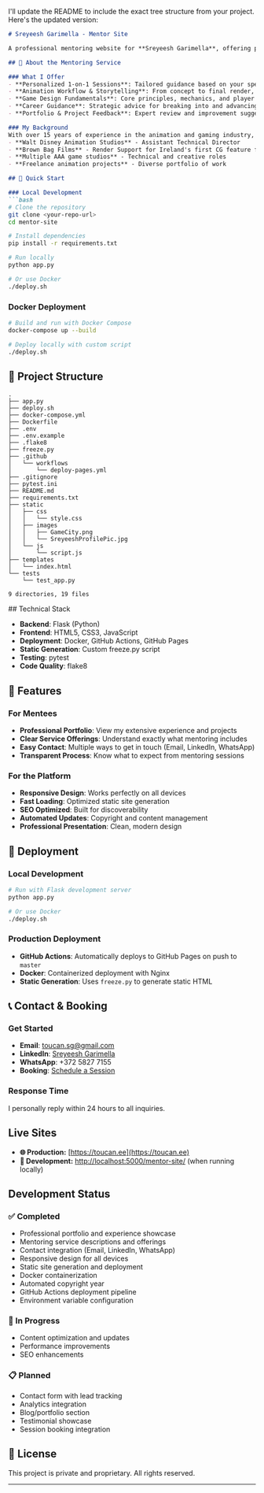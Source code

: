 I'll update the README to include the exact tree structure from your project. Here's the updated version:

```markdown:README.md
# Sreyeesh Garimella - Mentor Site

A professional mentoring website for **Sreyeesh Garimella**, offering personalized one-on-one guidance in animation and video game development. This platform serves as both a digital portfolio showcasing extensive industry experience and a lead generation system for high-quality mentoring services.

## 🎯 About the Mentoring Service

### What I Offer
- **Personalized 1-on-1 Sessions**: Tailored guidance based on your specific goals and skill level
- **Animation Workflow & Storytelling**: From concept to final render, covering the complete animation pipeline
- **Game Design Fundamentals**: Core principles, mechanics, and player experience design
- **Career Guidance**: Strategic advice for breaking into and advancing in creative industries
- **Portfolio & Project Feedback**: Expert review and improvement suggestions for your work

### My Background
With over 15 years of experience in the animation and gaming industry, I've worked with:
- **Walt Disney Animation Studios** - Assistant Technical Director
- **Brown Bag Films** - Render Support for Ireland's first CG feature film
- **Multiple AAA game studios** - Technical and creative roles
- **Freelance animation projects** - Diverse portfolio of work

## 🚀 Quick Start

### Local Development
```bash
# Clone the repository
git clone <your-repo-url>
cd mentor-site

# Install dependencies
pip install -r requirements.txt

# Run locally
python app.py

# Or use Docker
./deploy.sh
```

### Docker Deployment
```bash
# Build and run with Docker Compose
docker-compose up --build

# Deploy locally with custom script
./deploy.sh
```

## 📁 Project Structure

```
.
├── app.py
├── deploy.sh
├── docker-compose.yml
├── Dockerfile
├── .env
├── .env.example
├── .flake8
├── freeze.py
├── .github
│   └── workflows
│       └── deploy-pages.yml
├── .gitignore
├── pytest.ini
├── README.md
├── requirements.txt
├── static
│   ├── css
│   │   └── style.css
│   ├── images
│   │   ├── GameCity.png
│   │   └── SreyeeshProfilePic.jpg
│   └── js
│       └── script.js
├── templates
│   └── index.html
└── tests
    └── test_app.py

9 directories, 19 files
```

##️ Technical Stack

- **Backend**: Flask (Python)
- **Frontend**: HTML5, CSS3, JavaScript
- **Deployment**: Docker, GitHub Actions, GitHub Pages
- **Static Generation**: Custom freeze.py script
- **Testing**: pytest
- **Code Quality**: flake8

## 🎨 Features

### For Mentees
- **Professional Portfolio**: View my extensive experience and projects
- **Clear Service Offerings**: Understand exactly what mentoring includes
- **Easy Contact**: Multiple ways to get in touch (Email, LinkedIn, WhatsApp)
- **Transparent Process**: Know what to expect from mentoring sessions

### For the Platform
- **Responsive Design**: Works perfectly on all devices
- **Fast Loading**: Optimized static site generation
- **SEO Optimized**: Built for discoverability
- **Automated Updates**: Copyright and content management
- **Professional Presentation**: Clean, modern design

## 🚀 Deployment

### Local Development
```bash
# Run with Flask development server
python app.py

# Or use Docker
./deploy.sh
```

### Production Deployment
- **GitHub Actions**: Automatically deploys to GitHub Pages on push to `master`
- **Docker**: Containerized deployment with Nginx
- **Static Generation**: Uses `freeze.py` to generate static HTML

## 📞 Contact & Booking

### Get Started
- **Email**: toucan.sg@gmail.com
- **LinkedIn**: [Sreyeesh Garimella](https://www.linkedin.com/in/sreyeeshgarimella)
- **WhatsApp**: +372 5827 7155
- **Booking**: [Schedule a Session](https://calendly.com/toucan-sg/60min)

### Response Time
I personally reply within 24 hours to all inquiries.

## Live Sites

- **🌐 Production:** [https://toucan.ee](https://toucan.ee)
- **🔧 Development:** [http://localhost:5000/mentor-site/](http://localhost:5000/mentor-site/) (when running locally)

## Development Status

### ✅ Completed
- Professional portfolio and experience showcase
- Mentoring service descriptions and offerings
- Contact integration (Email, LinkedIn, WhatsApp)
- Responsive design for all devices
- Static site generation and deployment
- Docker containerization
- Automated copyright year
- GitHub Actions deployment pipeline
- Environment variable configuration

### 🔄 In Progress
- Content optimization and updates
- Performance improvements
- SEO enhancements

### 📋 Planned
- Contact form with lead tracking
- Analytics integration
- Blog/portfolio section
- Testimonial showcase
- Session booking integration

## 📄 License

This project is private and proprietary. All rights reserved.

---